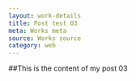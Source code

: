 ```yaml
---
layout: work-details
title: Post test 03
meta: Works meta
source: Works source
category: web
---
```



##This is the content of my post 03